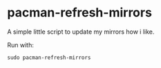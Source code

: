 # pacman-refresh-mirrors
A simple little script to update my mirrors how i like.

Run with:
```
sudo pacman-refresh-mirrors
```
